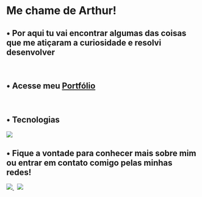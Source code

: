 <h1 align="left"> Me chame de Arthur!</h1>
<h2 align="left"> • Por aqui tu vai encontrar algumas das coisas que me atiçaram a curiosidade e resolvi desenvolver </h2><br>
<h2> • Acesse meu <a href="https://arthurantonello.github.io" target="_blank">Portfólio</a></h2><br>
<h2 align="left"> • Tecnologias </h2>
<div style="display: inline_block">
    <img src="https://skillicons.dev/icons?i=js,html,css,py,nodejs,java,github&theme=dark" />
</div>

 <h2 align="left"> • Fique a vontade para conhecer mais sobre mim ou entrar em contato comigo pelas minhas redes! <br></h2>

<div> 
    <a href="https://www.linkedin.com/in/arthur-antonello/" target="_blank">
      <img src="https://skillicons.dev/icons?i=linkedin" />
    </a>
  &nbsp;
  <a href="mailto:contatoarthurantonello@gmail.com" target="_blank">
      <img src="https://skillicons.dev/icons?i=gmail" />
    </a>
</div>

